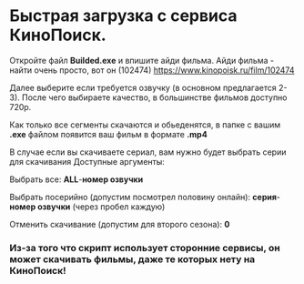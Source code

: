 # Быстрая загрузка с сервиса КиноПоиск.

Откройте файл **Builded.exe** и впишите айди фильма.
Айди фильма - найти очень просто, вот он (102474)
https://www.kinopoisk.ru/film/102474

Далее выберите если требуется озвучку (в основном предлагается 2-3).
После чего выбираете качество, в большинстве фильмов доступно 720p.

Как только все сегменты скачаются и обьеденятся, в папке с вашим **.exe** файлом появится ваш фильм в формате **.mp4**

В случае если вы скачиваете сериал, вам нужно будет выбрать серии для скачивания
Доступные аргументы:

Выбрать все: **ALL**-**номер озвучки**

Выбрать посерийно (допустим посмотрел половину онлайн): **серия**-**номер озвучки** (через пробел каждую)

Отменить скачивание (допустим для второго сезона): **0**

### Из-за того что скрипт использует сторонние сервисы, он может скачивать фильмы, даже те которых нету на КиноПоиск!
